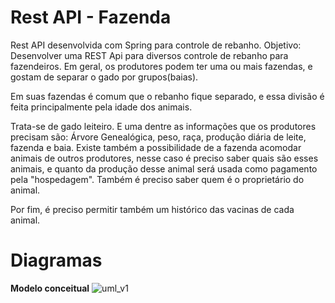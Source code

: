 # Rest API - Fazenda
Rest API desenvolvida com Spring para controle de rebanho.
Objetivo:
Desenvolver uma REST Api para diversos controle de rebanho para fazendeiros. Em geral, os produtores podem ter uma ou mais fazendas, e gostam de separar o gado por grupos(baias).

Em suas fazendas é comum que o rebanho fique separado, e essa divisão é feita principalmente pela idade dos animais.

Trata-se de gado leiteiro. E uma dentre as informações que os produtores precisam são: Árvore Genealógica, peso, raça, produção diária de leite, fazenda e baia. Existe também a possibilidade de a fazenda acomodar animais de outros produtores, nesse caso é preciso saber quais são esses animais, e quanto da produção desse animal será usada como pagamento pela "hospedagem". Também é preciso saber quem é o proprietário do animal.

Por fim, é preciso permitir também um histórico das vacinas de cada animal.

<h1><b>Diagramas</b></h1>

<b>Modelo conceitual</b>
![uml_v1](https://user-images.githubusercontent.com/20268288/197643103-8f5fbc4b-dbb1-4ca0-8331-5b6b41e285be.PNG)


